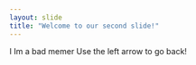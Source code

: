 ```yaml
---
layout: slide
title: "Welcome to our second slide!"
---
```

I
Im a bad memer
Use the left arrow to go back!
